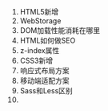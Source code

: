 1. HTML5新增
2. WebStorage
3. DOM加载性能消耗在哪里
4. HTML如何做SEO
5. z-index属性
6. CSS3新增
7. 响应式布局方案
8. 移动端适配方案
9. Sass和Less区别
10. 

